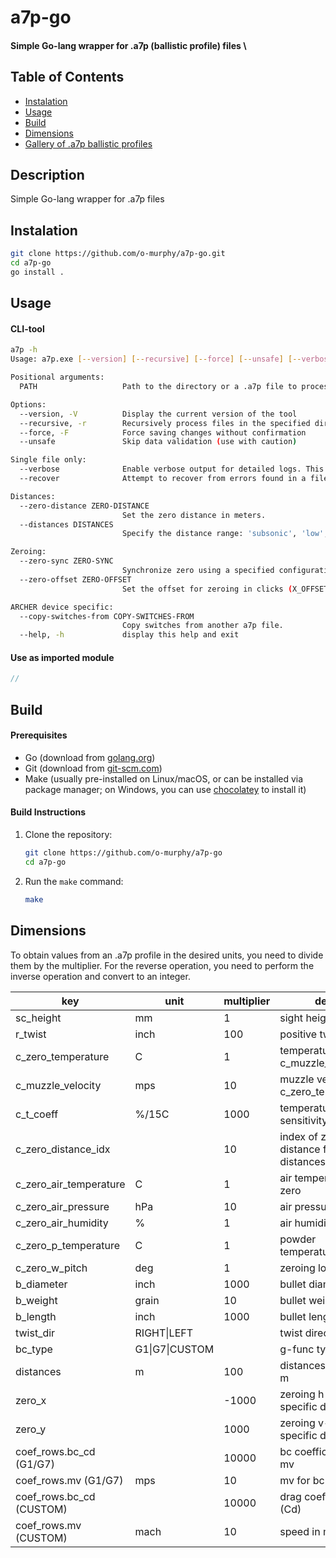 # a7p-go

#### Simple Go-lang wrapper for .a7p (ballistic profile) files \

## Table of Contents

- [Instalation](#instalation)
- [Usage](#usage)
- [Build](#build)
- [Dimensions](#dimensions)
- [Gallery of .a7p ballistic profiles](https://o-murphy.github.io/a7pIndex/)

## Description

Simple Go-lang wrapper for .a7p files

## Instalation

```bash
git clone https://github.com/o-murphy/a7p-go.git
cd a7p-go
go install .
```

## Usage

#### CLI-tool

```bash
a7p -h
Usage: a7p.exe [--version] [--recursive] [--force] [--unsafe] [--verbose] [--recover] [--zero-distance ZERO-DISTANCE] [--distances DISTANCES] [--zero-sync ZERO-SYNC] [--zero-offset ZERO-OFFSET] [--copy-switches-from COPY-SWITCHES-FROM] PATH

Positional arguments:
  PATH                   Path to the directory or a .a7p file to process

Options:
  --version, -V          Display the current version of the tool
  --recursive, -r        Recursively process files in the specified directory
  --force, -F            Force saving changes without confirmation
  --unsafe               Skip data validation (use with caution)

Single file only:
  --verbose              Enable verbose output for detailed logs. This option is only allowed for a single file.
  --recover              Attempt to recover from errors found in a file. This option is only allowed for a single file.

Distances:
  --zero-distance ZERO-DISTANCE
                         Set the zero distance in meters.
  --distances DISTANCES
                         Specify the distance range: 'subsonic', 'low', 'medium', 'long', or 'ultra'.

Zeroing:
  --zero-sync ZERO-SYNC
                         Synchronize zero using a specified configuration file.
  --zero-offset ZERO-OFFSET
                         Set the offset for zeroing in clicks (X_OFFSET and Y_OFFSET).

ARCHER device specific:
  --copy-switches-from COPY-SWITCHES-FROM
                         Copy switches from another a7p file.
  --help, -h             display this help and exit
```

#### Use as imported module
```go
//
```

## Build

#### Prerequisites
* Go (download from [golang.org](https://golang.org/dl/))
* Git (download from [git-scm.com](https://git-scm.com/))
* Make (usually pre-installed on Linux/macOS, or can be installed via package manager; on Windows, you can use [chocolatey](https://chocolatey.org/) to install it)
<!-- * GCC compiler (only required if using cgo or specific C libraries, not needed for most Go projects) -->

#### Build Instructions

1. Clone the repository:
    ```bash
    git clone https://github.com/o-murphy/a7p-go
    cd a7p-go
    ```

2. Run the `make` command:
    ```bash
    make
    ```


## Dimensions

To obtain values from an .a7p profile in the desired units, you need to divide them by the multiplier.
For the reverse operation, you need to perform the inverse operation and convert to an integer.

| key                      | unit           | multiplier | desc                                        |
|--------------------------|----------------|------------|---------------------------------------------|
| sc_height                | mm             | 1          | sight height in mm                          |
| r_twist                  | inch           | 100        | positive twist value                        |
| c_zero_temperature       | C              | 1          | temperature at c_muzzle_velocity            |
| c_muzzle_velocity        | mps            | 10         | muzzle velocity at c_zero_temperature       |
| c_t_coeff                | %/15C          | 1000       | temperature sensitivity                     |
| c_zero_distance_idx      | <int>          | 10         | index of zero distance from distances table |
| c_zero_air_temperature   | C              | 1          | air temperature at zero                     |
| c_zero_air_pressure      | hPa            | 10         | air pressure at zero                        |
| c_zero_air_humidity      | %              | 1          | air humidity at zero                        |
| c_zero_p_temperature     | C              | 1          | powder temperature at zero                  |
| c_zero_w_pitch           | deg            | 1          | zeroing look angle                          |
| b_diameter               | inch           | 1000       | bullet diameter                             |
| b_weight                 | grain          | 10         | bullet weight                               |
| b_length                 | inch           | 1000       | bullet length                               |
| twist_dir                | RIGHT\|LEFT    |            | twist direction                             |
| bc_type                  | G1\|G7\|CUSTOM |            | g-func type                                 |
| distances                | m              | 100        | distances table in m                        |
| zero_x                   | <int>          | -1000      | zeroing h-clicks for specific device        |
| zero_y                   | <int>          | 1000       | zeroing v-clicks for specific device        |
| coef_rows.bc_cd (G1/G7)  |                | 10000      | bc coefficient for mv                       |
| coef_rows.mv    (G1/G7)  | mps            | 10         | mv for bc provided                          |
| coef_rows.bc_cd (CUSTOM) |                | 10000      | drag coefficient (Cd)                       |
| coef_rows.mv    (CUSTOM) | mach           | 10         | speed in mach                               |
